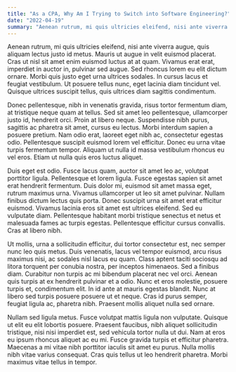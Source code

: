 ```yaml
---
title: "As a CPA, Why Am I Trying to Switch into Software Engineering?"
date: "2022-04-19"
summary: "Aenean rutrum, mi quis ultricies eleifend, nisi ante viverra augue, quis aliquam lectus justo id metus. Mauris ut augue in velit euismod placerat. Cras ut nisl sit amet enim euismod luctus at at quam. Vivamus erat erat, imperdiet in auctor in, pulvinar sed augue. Sed rhoncus lorem eu elit dictum ornare. Morbi quis justo eget urna ultrices sodales."
---
```


Aenean rutrum, mi quis ultricies eleifend, nisi ante viverra augue, quis aliquam lectus justo id metus. Mauris ut augue in velit euismod placerat. Cras ut nisl sit amet enim euismod luctus at at quam. Vivamus erat erat, imperdiet in auctor in, pulvinar sed augue. Sed rhoncus lorem eu elit dictum ornare. Morbi quis justo eget urna ultrices sodales. In cursus lacus et feugiat vestibulum. Ut posuere tellus nunc, eget lacinia diam tincidunt vel. Quisque ultrices suscipit tellus, quis ultrices diam sagittis condimentum.

Donec pellentesque, nibh in venenatis gravida, risus tortor fermentum diam, at tristique neque quam at tellus. Sed sit amet leo pellentesque, ullamcorper justo id, hendrerit orci. Proin at libero neque. Suspendisse nibh purus, sagittis ac pharetra sit amet, cursus eu lectus. Morbi interdum sapien a posuere pretium. Nam odio erat, laoreet eget nibh ac, consectetur egestas odio. Pellentesque suscipit euismod lorem vel efficitur. Donec eu urna vitae turpis fermentum tempor. Aliquam ut nulla id massa vestibulum rhoncus eu vel eros. Etiam ut nulla quis eros luctus aliquet.

Duis eget est odio. Fusce lacus quam, auctor sit amet leo ac, volutpat porttitor ligula. Pellentesque et lorem ligula. Fusce egestas sapien sit amet erat hendrerit fermentum. Duis dolor mi, euismod sit amet massa eget, rutrum maximus urna. Vivamus ullamcorper ut leo sit amet pulvinar. Nullam finibus dictum lectus quis porta. Donec suscipit urna sit amet erat efficitur euismod. Vivamus lacinia eros sit amet est ultrices eleifend. Sed eu vulputate diam. Pellentesque habitant morbi tristique senectus et netus et malesuada fames ac turpis egestas. Pellentesque efficitur cursus convallis. Cras at libero nibh.

Ut mollis, urna a sollicitudin efficitur, dui tortor consectetur est, nec semper nunc leo quis metus. Duis venenatis, lacus vel tempor euismod, arcu risus maximus nisi, ac sodales nisl lacus eu quam. Class aptent taciti sociosqu ad litora torquent per conubia nostra, per inceptos himenaeos. Sed a finibus diam. Curabitur non turpis ac mi bibendum placerat nec vel orci. Aenean quis turpis at ex hendrerit pulvinar et a odio. Nunc et eros molestie, posuere turpis et, condimentum elit. In id ante at mauris egestas blandit. Nunc at libero sed turpis posuere posuere ut et neque. Cras id purus semper, feugiat ligula ac, pharetra nibh. Praesent mollis aliquet nulla sed ornare.

Nullam sed ligula metus. Fusce volutpat mattis ligula non vulputate. Quisque ut elit eu elit lobortis posuere. Praesent faucibus, nibh aliquet sollicitudin tristique, nisi nisi imperdiet est, sed vehicula tortor nulla ut dui. Nam at eros eu ipsum rhoncus aliquet ac eu mi. Fusce gravida turpis et efficitur pharetra. Maecenas a mi vitae nibh porttitor iaculis sit amet eu purus. Nulla mollis nibh vitae varius consequat. Cras quis tellus ut leo hendrerit pharetra. Morbi maximus vitae tellus in tempor.
